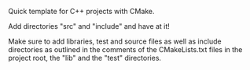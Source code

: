 Quick template for C++ projects with CMake.

Add directories "src" and "include" and have at it!

Make sure to add libraries, test and source files as well as include directories as outlined in the comments of the CMakeLists.txt files in the project root, the "lib" and the "test" directories.